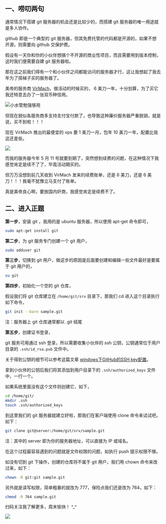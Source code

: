 ## 一、唠叨两句

通常情况下搭建 git 服务器的机会还是比较少的，而搭建 git 服务器的唯一用途就是多人协作。

github 即是一个典型的 git 服务器，但其免费托管的代码都是开源的，如果不想开源，则需要向 github 交保护费。

假设有一天你和你的小伙伴想搞个不开源的商业性项目，而且需要用到版本控制，这时我们便需要自建 git 服务器啦。

那在这之前我们得有一个和小伙伴之间都能访问的服务器才行，这让我想起了我去年为了搭梯子买的服务器了。

美帝的服务商 [VirMach](https://virmach.com/)，做活动的时候买的， 6 美刀一年，十分划算，为了买它我还特意去办了一张双币种信用。

![小水管勉强够用](http://wx2.sinaimg.cn/large/9e169b75gy1fqcglm9w5bj20wj0b1t92.jpg)

但现在貌似各服务商多支持支付宝付款了，也导致这种廉价服务器严重脱销，就是说，买不到啦！！！

现在 VirMach 推出的最便宜的 vps 要 1 美刀一月，包年 10 美刀一年，配置比我这还差些。

![](http://wx1.sinaimg.cn/large/9e169b75gy1fqch4w0jwrj20tc06f0tb.jpg)

而我的服务器今年 5 月 11 号就要到期了，突然想到续费的问题，在这种情况下我感觉肯定是续不了了，毕竟活动期买的。

但万万没想到前几天收到 VirMach 发来的续费账单，还是 6 美刀，还是 6 美刀！！！我毫不犹豫立马支付了账单。

真是美帝良心啊，要放国内奸商，我感觉肯定是续费不了。

## 二、进入正题

**第一步**，安装 git ，我用的是 ubuntu 服务器，所以使用 apt-get 命令即可，

```sh
sudo apt-get install git
```

**第二步**，为 git 服务专门创建一个 git 用户，

```sh
sudo adduser git
```

**第三步**，切换到 git 用户，做这步的原因是后面要创建和编辑一些文件最好是要属于 git 用户的，

```sh
su git
```

**第四步**，初始化一个空的 git 仓库，

假设我们将 git 仓库建立在 `/home/git/srv` 目录下，那我们 cd 进入这个目录执行如下命令，

```sh
git init --bare sample.git
```

注：服务器上 git 仓库通常都以 .git 结尾

**第五步**，创建证书登录，

git 服务可用通过 ssh 登录，所以需要收集小伙伴的 ssh 公钥，公钥通常位于用户目录的 `.ssh/id_rsa.pub` 文件中。

关于得到公钥的细节可以参考这篇文章 [windows下GitHub的SSH key配置](https://www.jianshu.com/p/9317a927e844)。

拿到小伙伴的公钥后我们将其添加到用户目录下的 `.ssh/authorized_keys` 文件中，一行一个。

如果系统里面没有这个文件则创建它，如下，

```sh
cd /home/git/
mkdir .ssh
touch .ssh/authorized_keys
```

到这里我们的 git 服务器就建立好啦，那我们在客户端使用 clone 命令来试试吧，如下：

```sh
git clone git@server:/home/git/srv/sample.git
```

注：其中的 server 即为你的服务器地址，可以直接为 IP 或域名。

在这个过程最容易遇到的问题就是文件权限的问题，如执行 push 提示权限不够。

如没有切到 git 下操作，创建的仓库将不属于 git 用户，我们用 chown 命令来改过来，如下：

```sh
chown -R git:git sample.git
```

另外就是读写权限，简单粗暴的就改为 777，保险点我们还是改为 764，如下：

```sh
chmod -R 764 sample.git
```

扫码关注我了解更多，周末愉快！ ^_^ 

![](http://wx1.sinaimg.cn/large/9e169b75gy1fqcisgsbd7j2076076q3e.jpg)
